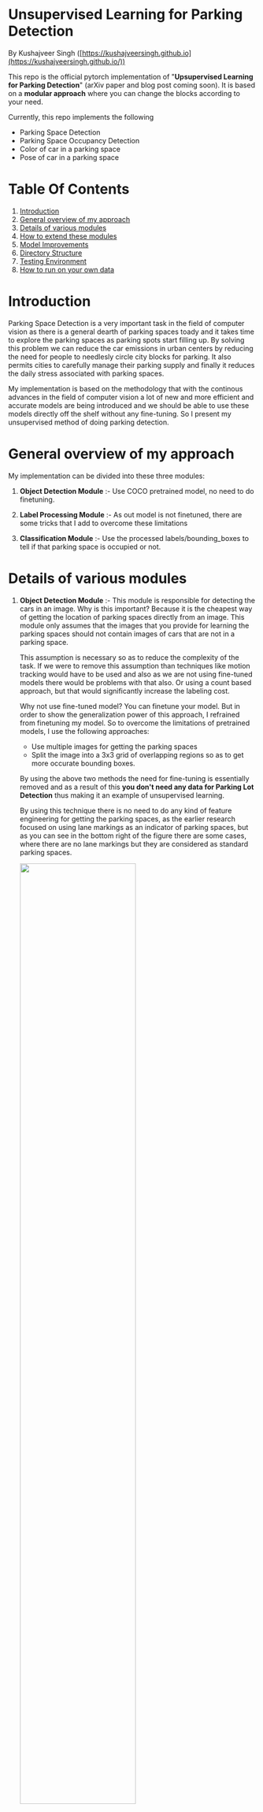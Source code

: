 # Unsupervised Learning for Parking Detection
By Kushajveer Singh ([https://kushajveersingh.github.io](https://kushajveersingh.github.io/))

This repo is the official pytorch implementation of "**Upsupervised Learning for Parking Detection**" (arXiv paper and blog post coming soon). It is based on a **modular approach** where you can change the blocks according to your need.

Currently, this repo implements the following
* Parking Space Detection
* Parking Space Occupancy Detection
* Color of car in a parking space
* Pose of car in a parking space

# Table Of Contents
1. [Introduction](#introduction)
2. [General overview of my approach](#general-overview-of-my-approach)
3. [Details of various modules](#details-of-various-modules)
4. [How to extend these modules](#how-to-extend-these-modules)
5. [Model Improvements](#model-improvements)
5. [Directory Structure](#directory-structure)
6. [Testing Environment](#testing-environment)
7. [How to run on your own data](#how-to-run-on-your-own-data)

# Introduction
Parking Space Detection is a very important task in the field of computer vision as there is a general dearth of parking spaces toady and it takes time to explore the parking spaces as parking spots start filling up. By solving this problem we can reduce the car emissions in urban centers by reducing the need for people to needlesly circle city blocks for parking. It also permits cities to carefully manage their parking supply and finally it reduces the daily stress associated with parking spaces.

My implementation is based on the methodology that with the continous advances in the field of computer vision a lot of new and more efficient and accurate models are being introduced and we should be able to use these models directly off the shelf without any fine-tuning. So I present my unsupervised method of doing parking detection.

# General overview of my approach

My implementation can be divided into these three modules:
1. **Object Detection Module** :- Use COCO pretrained model, no need to do finetuning.

2. **Label Processing Module** :- As out model is not finetuned, there are some tricks that I add to overcome these limitations

3. **Classification Module** :- Use the processed labels/bounding_boxes to tell if that parking space is occupied or not.

# Details of various modules
1. **Object Detection Module** :- This module is responsible for detecting the cars in an image. Why is this important? Because it is the cheapest way of getting the location of parking spaces directly from an image. This module only assumes that the images that you provide for learning the parking spaces should not contain images of cars that are not in a parking space.

    This assumption is necessary so as to reduce the complexity of the task. If we were to remove this assumption than techniques like motion tracking would have to be used and also as we are not using fine-tuned models there would be problems with that also. Or using a count based approach, but that would significantly increase the labeling cost.

    Why not use fine-tuned model? You can finetune your model. But in order to show the generalization power of this approach, I refrained from finetuning my model. So to overcome the limitations of pretrained models, I use the following approaches:
    * Use multiple images for getting the parking spaces
    * Split the image into a 3x3 grid of overlapping regions so as to get more occurate bounding boxes. 
    
    By using the above two methods the need for fine-tuning is essentially removed and as a result of this **you don't need any data for Parking Lot Detection** thus making it an example of unsupervised learning.

    By using this technique there is no need to do any kind of feature engineering for getting the parking spaces, as the earlier research focused on using lane markings as an indicator of parking spaces, but as you can see in the bottom right of the figure there are some cases, where there are no lane markings but they are considered as standard parking spaces.

    <img src='docs/Extra/fe_drawback_edit.jpg' width=70%>

2. **Label Processing Module** :- I use *label* to refer to the bounding boxes produced by the object detection model. Now to process the labels/bounding boxes we require this module. This module mainly solves the following:
    * Combine bounding boxes from multiple images
    * Combine bounding boxes from the multiple splits of an image with the original image
    * Technique to remove the redundant and overlapping boudning boxes from the images

3. **Classification Module** :- This a combination of 3 models. All the models have been trained on custom datasets, which you can find in the `data` folder.

    First module is responsible for the classification of patches (that we get after the Label Processing Module) as occupied or not. This is a Resnet50 with a custom head.

    Second module is responsible for getting the color of the car in that patch. The colors include, White-0, Silver-1, Black-2, Grey-3, Blue-4, Red-5, Brown-6, Green-7, Others-8. This is a Resnet50 with a custom head.

    Third module is responsible for getting the pose of the car in the patch. There are three poses possible,front facing (0), back facing (1) or side ways (2).

# How to extend these modules
1. **Object Detection Module** :- This repo used [M2Det](https://arxiv.org/abs/1811.04533) as a object detection model. If you want to use some other model for object detection all you need to do is clone the source code of the model and run the inference script provided in the README of the repo.

    1. Refer to the [Directory Structure](#directory-structure) for details on how to setup up your directory.
    2. Clone the source code of your object detction model in `src/`
    3. Refer to the model instructions on how to do inference for your images. The final output should be a dictionary such that `locs[img_path] = [list of bounding boxes for that image]` and the bounding boxes should be `(x_min, y_min, x_max, y_max)` i.e. topleft corner and bottom right corner. And the dictionary should be stored as binary pickled object as
        ```python
        f = open('save_name.txt', 'wb')
        pickle.dump(locs)
        f.close()
        ```
        Refer to `training/m2det/detect_parking_spaces.py` on how I modified the script for the above cases.

2. **Label Processing Module** :- No changes need to be made here.

3. **Classification Module** :-
    To use another model you just need to define a function that returns your model. The code for my `get_color_model()` is as follows
    ```python
    def get_color_model():
        # By default the model is loaded on CPU
        model = resnet50()
        model.load_state_dict(torch.load('training/color_classifier.pth'))
        model.eval()
        return model
    ```

# Model Improvements
1. [EfficientNet](https://ai.googleblog.com/2019/05/efficientnet-improving-accuracy-and.html):- It can be considered as the next revolutionary model after ResNet. It shows promising results. It is officially implemented in Tensorflow, but work is going on to reproduce the training results on Imagenet in PyTorch. This model with one-eight of parameters as Resnet-152 has better top-1 accuracy.

2. Apart from Classification models, an object detection model with EfficientNet can also be made. 

3. I have previously tested with YOLO and RefineNet models for my Object Detection Module also, and the results are similar. It is possibly due to the powerful Label Processing Module.

    ***Note**: The only reason I used M2Det model here, was because it was a new paper at that time and I was very impressed by the technique that they discussed in the paper.*


# Directory Structure
1. `data` folder:
    
    * `color` and `Color`. These folders contain the custom dataset that I used to train my model for color detection.  I first trained on `color` and then fine-tuned on `Color`.

    * `Pose` contains the custom dataset that I used for detecting the pose of a car in an image.

    * `images` contains `out.mp4` and `test.jpg`. `out.mp4` is used to get the locations of parking spaces in an image and `test.jpg` is used to test our model for that parking space location.

    * `annotations` contains `annotations.json` which contains the label file for `test.jpg`

    * The temporary datasets are also created in this directory. (Details for it are available further)

2. `docs` folder:

    * `README.md`
    * `presentation.pdf` or `presentation.odf`
    * `Extras`: These are the images that I included in the presentation and README.

3. `training` folder:

    * `m2det` This if a github clone of the official [repo](https://github.com/qijiezhao/M2Det), except the code has been converted from PyTorch0.4 to PyTorch 1.1 and all the redundant code has been removed. A custom inference script, `detect_parking_spaces.py` has also been created to meet my specific needs.

    * The weights for the Pose detection, Color Detection and Occupancy Detection models are stored here as `*_classifier.pth`

    * Scripts for creating the models are also placed here as `*_classifier.py`

    * `inference.py` The inference script I used to get the final predictions from the models

    * `notebooks` folder. The jupyter notebooks I used when coding up this project. (not maintained)

4. `requirements.txt`. The main requirements for this project include

    * PyTorch
    * torchvision
    * Python OpenCV
    * imageio
    * Numpy
    * Matplotlib
    
    There are some additional dependencies but they are only needed for M2Det.

5. `model.py`. Main script that contains wrapper for the complete project.

# Testing Environment
* Ubuntu 18.04 LTS
* Python 3.7.3
* Numpy 1.16.4
* matplotlib 3.1.0
* OpenCV 4.0.0
* imageio 2.5.0
* PyTorch 1.1.0
* torchvision 0.3.0

# How to run on your own data
You have to manually download the object-detection model weights. You can download the weights from this [link](https://drive.google.com/file/d/1NM1UDdZnwHwiNDxhcP-nndaWj24m-90L/view). After downloading them place the weights in `training/m2det/weights`.

`model.py` takes the following arguments. These arguments are same for the `Model` class defined in the `model.py`.

| Name | default | description|
| -- | -- | -- |
| dir | data/temp | Name of directory to store intermediate results like detection result images|
| make_splits | False | If true, then all your images would be split into 3x3 grid and the training would be done on those 3x3 + 1(original image) |
| gpu | False | If True, then the training is done on GPU |
| detection_thresh | 0.2 | The detection thresold for the object detection model, so as to detect the cars in the image |
| detection_save | False | If True save the images with predicted bounded boxes to disk (location is `dir/detection_images`) |
| detection_show | False | If True show the images with the predicted bounded boxes in a new window (there is some delay also) |
| label_thresh | 0.5 | The threshold for the maximum relative overlap between two bounding boxes that is allowed |
| label_save | False | If True save the images with the merged bounding boxes to disk (location is `dir/labels_images`)
| label_show | False | If True show the image with the merged bounding boxes in a new window |

As an example, I already have the video and image input in the `data/images` folder. So to run my program on this data, use this command
```
python model.py --video-path=data/images/out.mp4 
```

The `Model` class follows the same structure. Ideally, you don't need to change any values in the constructor. You can directly call the `Model.predict()` method
```python
    def predict(self, video_path, x:np.ndarray=None):
```
